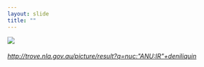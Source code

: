```yaml
---
layout: slide
title: ""
---
```




<section>
<a class="stretch" href="http://trove.nla.gov.au/picture/result?q=%28nuc%3A%22ANU%3AIR%22%29+deniliquin"><img class="rotate-left" src="{{ site.baseurl }}/assets/images/Royal-Hotel-Deniliquin-card-3-side-2.jpg"></a>
<h6 class="rotate-left"><a class="external" href="http://trove.nla.gov.au/picture/result?q=%28nuc%3A%22ANU%3AIR%22%29+deniliquin">http://trove.nla.gov.au/picture/result?q=nuc:"ANU:IR"+deniliquin</a></h6>
</section>

